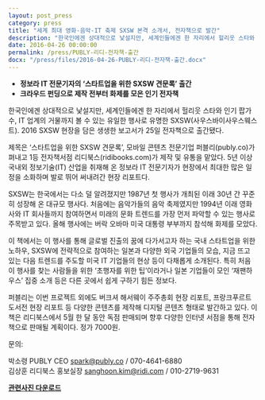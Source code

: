 ```yaml
---
layout: post_press
category: press
title: "세계 최대 영화-음악-IT 축제 SXSW 본격 소개서, 전자책으로 발간"
description: "한국인에겐 상대적으로 낯설지만, 세계인들에겐 한 자리에서 헐리웃 스타와 인기 팝가수, IT 업계의 거물까지 볼 수 있는 유일한 행사로 유명한 SXSW(사우스바이사우스웨스트). 2016 SXSW 현장을 담은 생생한 보고서가 25일 전자책으로 출간됐다."
date: 2016-04-26 00:00:00
permalink: /press/PUBLY-리디-전자책-출간
docx: "/press/files/2016-04-26-PUBLY-리디-전자책-출간.docx"
---
```


* **정보라 IT 전문기자의 ‘스타트업을 위한 SXSW 견문록’ 출간**
* **크라우드 펀딩으로 제작 전부터 화제를 모은 인기 전자책**



한국인에겐 상대적으로 낯설지만, 세계인들에겐 한 자리에서 헐리웃 스타와 인기 팝가수, IT 업계의 거물까지 볼 수 있는 유일한 행사로 유명한 SXSW(사우스바이사우스웨스트). 2016 SXSW 현장을 담은 생생한 보고서가 25일 전자책으로 출간됐다.

제목은 ‘스타트업을 위한 SXSW 견문록’, 모바일 콘텐츠 전문기업 퍼블리(publy.co)가 펴내고 1등 전자책서점 리디북스(ridibooks.com)가 제작 및 유통을 맡았다. 5년 이상 국내외 정보기술(IT) 산업을 취재해 온 정보라 IT 전문기자가 현장에서 최대한 많은 일정을 소화하며 발로 뛰어 써내려간 현장 리포트다.

SXSW는 한국에서는 다소 덜 알려졌지만 1987년 첫 행사가 개최된 이래 30년 간 꾸준히 성장해 온 대규모 행사다. 처음에는 음악가들의 음악 축제였지만 1994년 이래 영화사와 IT 회사들까지 참여하면서 미래의 문화 트렌드를 가장 먼저 파악할 수 있는 행사로 주목받고 있다. 올해 행사에는 버락 오바마 미국 대통령 부부까지 참석해 화제를 모았다.

이 책에서는 이 행사를 통해 글로벌 진출의 꿈에 다가서고자 하는 국내 스타트업을 위한 노하우, SXSW에 전략적으로 참여하는 일본과 다양한 외국 기업들의 모습, 지금 뜨고 있는 다음 트렌드를 주도할 미국 IT 기업들의 현상 등이 다채롭게 소개된다. 특히 처음 이 행사를 찾는 사람들을 위한 ‘초행자를 위한 팁’이라거나 일본 기업들이 모인 ‘재팬하우스’ 집중 소개 등은 다른 곳에서 쉽게 구하기 힘든 정보다.

퍼블리는 이번 프로젝트 외에도 버크셔 해서웨이 주주총회 현장 리포트, 프랑크푸르트 도서전 현장 리포트 등 다양한 콘텐츠를 제작해 디지털 콘텐츠 형태로 발간하고 있다. 이 책은 리디북스에서 5월 한 달 동안 독점 판매되며 향후 다양한 인터넷 서점을 통해 전자책으로 판매될 계획이다. 정가 7000원.



문의:

박소령 PUBLY CEO spark@publy.co / 070-4641-6880 <br>
김상훈 리디북스 홍보실장 sanghoon.kim@ridi.com / 010-2719-9631

[**관련사진 다운로드**](/press/img/sxsw_cover.jpg)
